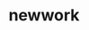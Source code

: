 ---
layout: case-study
order: 1
logo: /images/work/new-logo.png
title: newwork
org: New select work
role: Senior & Staff Product Designer
tenure: 2020–2022
description: The past two years have been a mix of joining two seed-stage startups as a founding designer—QA Wolf & The.com; and independent contracting with companies such as OpenTable, Handshake, Slice, and other high-growth, larger startups. I’ve collected a few case studies of work that I’m proud of from these opportunities as Figma decks that play as a prorotype would. Hit the ‘right-arrow’ key and you should be okay.
---